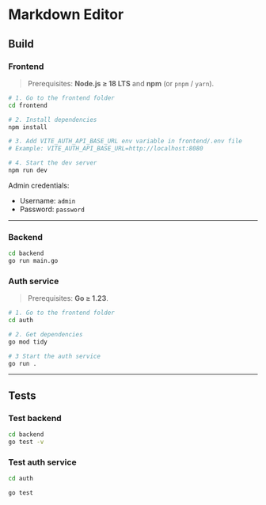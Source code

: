 # Markdown Editor

## Build

### Frontend

> Prerequisites: **Node.js ≥ 18 LTS** and **npm** (or `pnpm` / `yarn`).

```bash
# 1. Go to the frontend folder
cd frontend

# 2. Install dependencies
npm install

# 3. Add VITE_AUTH_API_BASE_URL env variable in frontend/.env file
# Example: VITE_AUTH_API_BASE_URL=http://localhost:8080

# 4. Start the dev server
npm run dev
```

Admin credentials:
- Username: `admin`
- Password: `password`
---

###  Backend

```bash
cd backend
go run main.go
```

### Auth service

> Prerequisites: **Go ≥ 1.23**.

```bash
# 1. Go to the frontend folder
cd auth

# 2. Get dependencies
go mod tidy

# 3 Start the auth service
go run .
```

---
## Tests
### Test backend
```bash
cd backend
go test -v
```

### Test auth service
```bash
cd auth

go test
```
